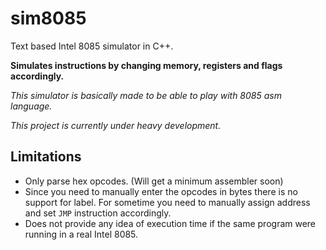 # sim8085
Text based Intel 8085 simulator in C++.

**Simulates instructions by changing memory, registers and flags accordingly.**

_This simulator is basically made to be able to play with 8085 asm language._

*This project is currently under heavy development.*

## Limitations

+ Only parse hex opcodes. (Will get a minimum assembler soon)
+ Since you need to manually enter the opcodes in bytes there is no support for label. For sometime you need to manually assign address and set `JMP` instruction accordingly.
+ Does not provide any idea of execution time if the same program were running in a real Intel 8085.
